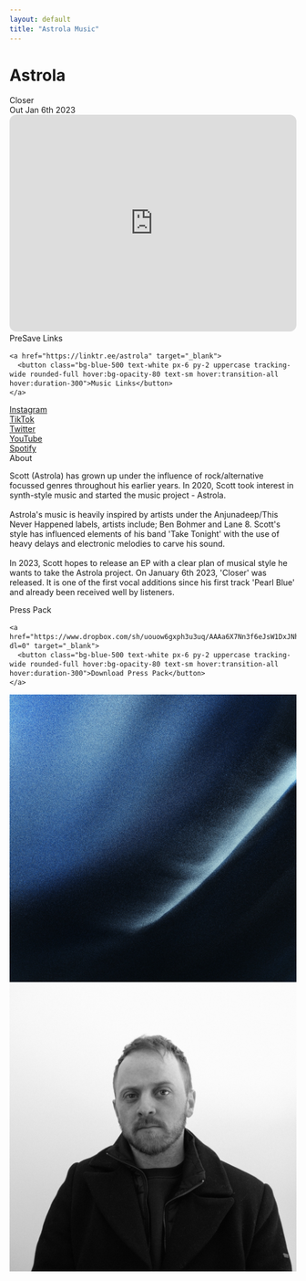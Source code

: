 ```yaml
---
layout: default
title: "Astrola Music"
---
```


<div class="py-24 max-w-xl px-6 mx-auto text-center text-white relative">
  <h1 class="text-4xl font-bold uppercase tracking-widest mb-6">Astrola</h1>

  <div class="uppercase font-semibold text-xl tracking-widest mb-1">Closer</div>

  <div class="uppercase text-sm tracking-wider opacity-70 mb-12">Out Jan 6th 2023</div>

  <div class="mb-12">
    <iframe style="border-radius:12px" src="https://open.spotify.com/embed/playlist/6mktKSmcUr3wXQxEz8dWei?utm_source=generator&theme=0" width="100%" height="380" frameBorder="0" allowfullscreen="" allow="autoplay; clipboard-write; encrypted-media; fullscreen; picture-in-picture" loading="lazy"></iframe>
  </div>

  <div class="mb-12">
    <div class="uppercase font-semibold text-xl tracking-widest mb-4">PreSave Links</div>

    <a href="https://linktr.ee/astrola" target="_blank">
      <button class="bg-blue-500 text-white px-6 py-2 uppercase tracking-wide rounded-full hover:bg-opacity-80 text-sm hover:transition-all hover:duration-300">Music Links</button>
    </a>
  </div>

  <div class="mb-12">
    <div class="mb-2"><a class="underline" href="https://instagram.com/astrolamusic" target="_blank">Instagram</a></div>
    <div class="mb-2"><a class="underline" href="https://tiktok.com/@astrola" target="_blank">TikTok</a></div>
    <div><a class="underline" href="https://twitter.com/astrolamusic" target="_blank">Twitter</a></div>
    <div><a class="underline" href="https://www.youtube.com/@astrola" target="_blank">YouTube</a></div>
    <div><a class="underline" href="https://open.spotify.com/artist/1j0M2tya71KeHX2i0cRmOt" target="_blank">Spotify</a></div>
  </div>
  
  <div class="bio mb-12">
  <div class="uppercase font-semibold text-xl tracking-widest mb-4">About</div>
    <div class="opacity-70">
      <p>
        Scott (Astrola) has grown up under the influence of rock/alternative focussed genres throughout his earlier years. In 2020, Scott took interest in synth-style music and started the music project - Astrola. 
        <br><br>
        Astrola's music is heavily inspired by artists under the Anjunadeep/This Never Happened labels, artists include; Ben Bohmer and Lane 8. Scott's style has influenced elements of his band 'Take Tonight' with the use of heavy delays and electronic melodies to carve his sound.
        <br><br>
        In 2023, Scott hopes to release an EP with a clear plan of musical style he wants to take the Astrola project. On January 6th 2023, 'Closer' was released. It is one of the first vocal additions since his first track 'Pearl Blue' and already been received well by listeners.
      </p>
    </div>
  </div>


  <div class="mb-12">
    <div class="uppercase font-semibold text-xl tracking-widest mb-4">Press Pack</div>

    <a href="https://www.dropbox.com/sh/uouow6gxph3u3uq/AAAa6X7Nn3f6eJsW1DxJNhLIa?dl=0" target="_blank">
      <button class="bg-blue-500 text-white px-6 py-2 uppercase tracking-wide rounded-full hover:bg-opacity-80 text-sm hover:transition-all hover:duration-300">Download Press Pack</button>
    </a>
  </div>

  <div class="mb-12">
    <div class="grid md:grid-cols-2 gap-12">
      <a href="/assets/img/astrola-press-1.jpg" data-fancybox="gallery"><img src="/assets/img/astrola-press-1.jpg" alt="astrola scott" class="w-full"></a>
      <a href="/assets/img/astrola-press-2.jpg" data-fancybox="gallery"><img src="/assets/img/astrola-press-2.jpg" alt="astrola scott guitar" class="w-full"></a>
    </div>
  </div>

</div>
